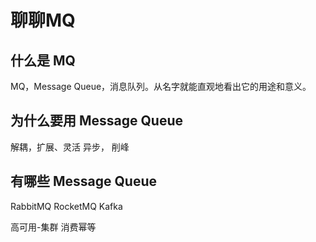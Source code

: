 # 聊聊MQ

## 什么是 MQ
MQ，Message Queue，消息队列。从名字就能直观地看出它的用途和意义。

## 为什么要用 Message Queue
解耦，扩展、灵活
异步，
削峰
## 有哪些 Message Queue
RabbitMQ
RocketMQ
Kafka

高可用-集群
消费幂等